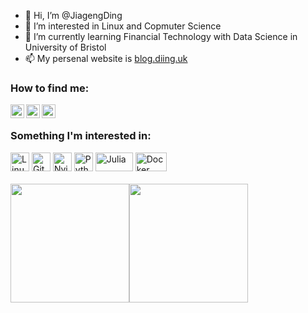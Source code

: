 - 👋 Hi, I’m @JiagengDing
- 👀 I’m interested in Linux and Copmuter Science
- 🌱 I’m currently learning Financial Technology with Data Science in University of Bristol
- 📫 My persenal website is [blog.diing.uk](https://blog.diing.uk/en)

### How to find me:

<a href="https://twitter.com/jiagengding">
  <img align="left" alt="jiageng's Twitter | Twitter" width="22px" src="https://cdn.jsdelivr.net/npm/simple-icons@v3/icons/twitter.svg" />
</a>

<a href="https://www.linkedin.com/in/jiagengding">
  <img align="left" alt="jiageng's LinkdeIN" width="22px" src="https://cdn.jsdelivr.net/npm/simple-icons@v3/icons/linkedin.svg" />
</a>

<a href="https://www.instagram.com/ding.jg/">
  <img align="left" alt="jiageng's Instagram" width="22px" src="https://cdn.jsdelivr.net/npm/simple-icons@v3/icons/instagram.svg" />
</a>
<br>

### Something I'm interested in:

<div>
<img src="https://img.icons8.com/color/48/000000/linux.png"
     width=30px
     height=30px
     alt="Linux"/>
<img src="https://img.icons8.com/color/48/000000/git.png"
     width=30px
     height=30px
     alt="Git"/> 
<img src="https://upload.wikimedia.org/wikipedia/commons/9/9f/Vimlogo.svg"
     width=30px
     height=30px
     alt="Nvim"/>
<img src="https://img.icons8.com/color/48/000000/python.png"
     width=30px
     height=30px
     alt="Python"/> 
<img src="https://github.com/JuliaLang/julia-logo-graphics/blob/master/images/julia-logo-color.png"
     width=60px
     height=30px
     alt="Julia"/>
<img src="https://www.docker.com/wp-content/uploads/2022/03/Moby-logo.png"
     width=50px
     height=30px
     alt="Docker"/> 
<!--
<img src="https://webassets.mongodb.com/_com_assets/cms/MongoDB_Logo_FullColorBlack_RGB-4td3yuxzjs.png"
     width=85px
     height=30px
     alt="MongoDB"/> -->

<div />
<br>

<div style="display: flex; align-items: flex-start;">
  <img src="https://github-readme-stats.vercel.app/api?username=jiagengding&hide=prs&show_icons=true&title_color=fff&icon_color=79ff97&text_color=9f9f9f&bg_color=151515&count_private=true" height="190px" />
  <img src="https://github-readme-stats.vercel.app/api/top-langs/?username=jiagengding&layout=compact&show_icons=true&title_color=fff&icon_color=79ff97&text_color=9f9f9f&bg_color=151515" height="190px" />
</div>
